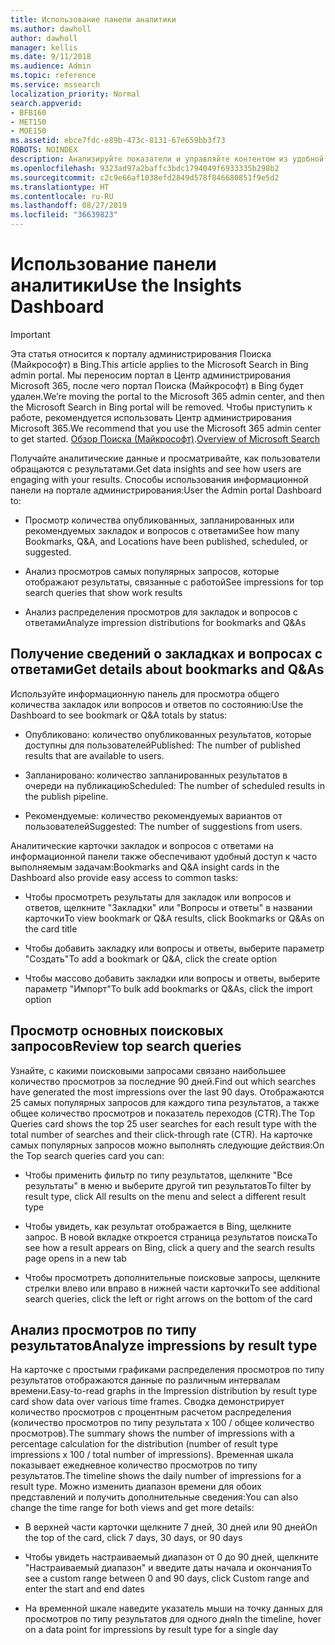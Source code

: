 ```yaml
---
title: Использование панели аналитики
ms.author: dawholl
author: dawholl
manager: kellis
ms.date: 9/11/2018
ms.audience: Admin
ms.topic: reference
ms.service: mssearch
localization_priority: Normal
search.appverid:
- BFB160
- MET150
- MOE150
ms.assetid: ebce7fdc-e89b-473c-8131-67e659bb3f73
ROBOTS: NOINDEX
description: Анализируйте показатели и управляйте контентом из удобной информационной панели на портале администрирования Поиска (Майкрософт)
ms.openlocfilehash: 9323ad97a2baffc3bdc1794049f6933335b298b2
ms.sourcegitcommit: c2c9e66af1038efd2849d578f846680851f9e5d2
ms.translationtype: HT
ms.contentlocale: ru-RU
ms.lasthandoff: 08/27/2019
ms.locfileid: "36639823"
---
```

# <a name="use-the-insights-dashboard"></a><span data-ttu-id="d795c-103">Использование панели аналитики</span><span class="sxs-lookup"><span data-stu-id="d795c-103">Use the Insights Dashboard</span></span>

> [!IMPORTANT]
> <span data-ttu-id="d795c-104">Эта статья относится к порталу администрирования Поиска (Майкрософт) в Bing.</span><span class="sxs-lookup"><span data-stu-id="d795c-104">This article applies to the Microsoft Search in Bing admin portal.</span></span> <span data-ttu-id="d795c-105">Мы переносим портал в Центр администрирования Microsoft 365, после чего портал Поиска (Майкрософт) в Bing будет удален.</span><span class="sxs-lookup"><span data-stu-id="d795c-105">We’re moving the portal to the Microsoft 365 admin center, and then the Microsoft Search in Bing portal will be removed.</span></span> <span data-ttu-id="d795c-106">Чтобы приступить к работе, рекомендуется использовать Центр администрирования Microsoft 365.</span><span class="sxs-lookup"><span data-stu-id="d795c-106">We recommend that you use the Microsoft 365 admin center to get started.</span></span> <span data-ttu-id="d795c-107">[Обзор Поиска (Майкрософт)](overview-microsoft-search.md).</span><span class="sxs-lookup"><span data-stu-id="d795c-107">[Overview of Microsoft Search](overview-microsoft-search.md)</span></span>
    
<span data-ttu-id="d795c-108">Получайте аналитические данные и просматривайте, как пользователи обращаются с результатами.</span><span class="sxs-lookup"><span data-stu-id="d795c-108">Get data insights and see how users are engaging with your results.</span></span> <span data-ttu-id="d795c-109">Способы использования информационной панели на портале администрирования:</span><span class="sxs-lookup"><span data-stu-id="d795c-109">User the Admin portal Dashboard to:</span></span>
  
- <span data-ttu-id="d795c-110">Просмотр количества опубликованных, запланированных или рекомендуемых закладок и вопросов с ответами</span><span class="sxs-lookup"><span data-stu-id="d795c-110">See how many Bookmarks, Q&A, and Locations have been published, scheduled, or suggested.</span></span>
    
- <span data-ttu-id="d795c-111">Анализ просмотров самых популярных запросов, которые отображают результаты, связанные с работой</span><span class="sxs-lookup"><span data-stu-id="d795c-111">See impressions for top search queries that show work results</span></span>
    
- <span data-ttu-id="d795c-112">Анализ распределения просмотров для закладок и вопросов с ответами</span><span class="sxs-lookup"><span data-stu-id="d795c-112">Analyze impression distributions for bookmarks and Q&As</span></span>
    
## <a name="get-details-about-bookmarks-and-qas"></a><span data-ttu-id="d795c-113">Получение сведений о закладках и вопросах с ответами</span><span class="sxs-lookup"><span data-stu-id="d795c-113">Get details about bookmarks and Q&As</span></span>

<span data-ttu-id="d795c-114">Используйте информационную панель для просмотра общего количества закладок или вопросов и ответов по состоянию:</span><span class="sxs-lookup"><span data-stu-id="d795c-114">Use the Dashboard to see bookmark or Q&A totals by status:</span></span>
  
- <span data-ttu-id="d795c-115">Опубликовано: количество опубликованных результатов, которые доступны для пользователей</span><span class="sxs-lookup"><span data-stu-id="d795c-115">Published: The number of published results that are available to users.</span></span>
    
- <span data-ttu-id="d795c-116">Запланировано: количество запланированных результатов в очереди на публикацию</span><span class="sxs-lookup"><span data-stu-id="d795c-116">Scheduled: The number of scheduled results in the publish pipeline.</span></span>
    
- <span data-ttu-id="d795c-117">Рекомендуемые: количество рекомендуемых вариантов от пользователей</span><span class="sxs-lookup"><span data-stu-id="d795c-117">Suggested: The number of suggestions from users.</span></span>
    
<span data-ttu-id="d795c-118">Аналитические карточки закладок и вопросов с ответами на информационной панели также обеспечивают удобный доступ к часто выполняемым задачам:</span><span class="sxs-lookup"><span data-stu-id="d795c-118">Bookmarks and Q&A insight cards in the Dashboard also provide easy access to common tasks:</span></span>
  
- <span data-ttu-id="d795c-119">Чтобы просмотреть результаты для закладок или вопросов и ответов, щелкните "Закладки" или "Вопросы и ответы" в названии карточки</span><span class="sxs-lookup"><span data-stu-id="d795c-119">To view bookmark or Q&A results, click Bookmarks or Q&As on the card title</span></span>
    
- <span data-ttu-id="d795c-120">Чтобы добавить закладку или вопросы и ответы, выберите параметр "Создать"</span><span class="sxs-lookup"><span data-stu-id="d795c-120">To add a bookmark or Q&A, click the create option</span></span>
    
- <span data-ttu-id="d795c-121">Чтобы массово добавить закладки или вопросы и ответы, выберите параметр "Импорт"</span><span class="sxs-lookup"><span data-stu-id="d795c-121">To bulk add bookmarks or Q&As, click the import option</span></span>
    
## <a name="review-top-search-queries"></a><span data-ttu-id="d795c-122">Просмотр основных поисковых запросов</span><span class="sxs-lookup"><span data-stu-id="d795c-122">Review top search queries</span></span>

<span data-ttu-id="d795c-123">Узнайте, с какими поисковыми запросами связано наибольшее количество просмотров за последние 90 дней.</span><span class="sxs-lookup"><span data-stu-id="d795c-123">Find out which searches have generated the most impressions over the last 90 days.</span></span> <span data-ttu-id="d795c-124">Отображаются 25 самых популярных запросов для каждого типа результатов, а также общее количество просмотров и показатель переходов (CTR).</span><span class="sxs-lookup"><span data-stu-id="d795c-124">The Top Queries card shows the top 25 user searches for each result type with the total number of searches and their click-through rate (CTR).</span></span> <span data-ttu-id="d795c-125">На карточке самых популярных запросов можно выполнять следующие действия:</span><span class="sxs-lookup"><span data-stu-id="d795c-125">On the Top search queries card you can:</span></span>
  
- <span data-ttu-id="d795c-126">Чтобы применить фильтр по типу результатов, щелкните "Все результаты" в меню и выберите другой тип результатов</span><span class="sxs-lookup"><span data-stu-id="d795c-126">To filter by result type, click All results on the menu and select a different result type</span></span>
    
- <span data-ttu-id="d795c-127">Чтобы увидеть, как результат отображается в Bing, щелкните запрос. В новой вкладке откроется страница результатов поиска</span><span class="sxs-lookup"><span data-stu-id="d795c-127">To see how a result appears on Bing, click a query and the search results page opens in a new tab</span></span>
    
- <span data-ttu-id="d795c-128">Чтобы просмотреть дополнительные поисковые запросы, щелкните стрелки влево или вправо в нижней части карточки</span><span class="sxs-lookup"><span data-stu-id="d795c-128">To see additional search queries, click the left or right arrows on the bottom of the card</span></span>
    
## <a name="analyze-impressions-by-result-type"></a><span data-ttu-id="d795c-129">Анализ просмотров по типу результатов</span><span class="sxs-lookup"><span data-stu-id="d795c-129">Analyze impressions by result type</span></span>

<span data-ttu-id="d795c-130">На карточке с простыми графиками распределения просмотров по типу результатов отображаются данные по различным интервалам времени.</span><span class="sxs-lookup"><span data-stu-id="d795c-130">Easy-to-read graphs in the Impression distribution by result type card show data over various time frames.</span></span> <span data-ttu-id="d795c-131">Сводка демонстрирует количество просмотров с процентным расчетом распределения (количество просмотров по типу результата x 100 / общее количество просмотров).</span><span class="sxs-lookup"><span data-stu-id="d795c-131">The summary shows the number of impressions with a percentage calculation for the distribution (number of result type impressions x 100 / total number of impressions).</span></span> <span data-ttu-id="d795c-132">Временная шкала показывает ежедневное количество просмотров по типу результатов.</span><span class="sxs-lookup"><span data-stu-id="d795c-132">The timeline shows the daily number of impressions for a result type.</span></span> <span data-ttu-id="d795c-133">Можно изменить диапазон времени для обоих представлений и получить дополнительные сведения:</span><span class="sxs-lookup"><span data-stu-id="d795c-133">You can also change the time range for both views and get more details:</span></span>
  
- <span data-ttu-id="d795c-134">В верхней части карточки щелкните 7 дней, 30 дней или 90 дней</span><span class="sxs-lookup"><span data-stu-id="d795c-134">On the top of the card, click 7 days, 30 days, or 90 days</span></span>
    
- <span data-ttu-id="d795c-135">Чтобы увидеть настраиваемый диапазон от 0 до 90 дней, щелкните "Настраиваемый диапазон" и введите даты начала и окончания</span><span class="sxs-lookup"><span data-stu-id="d795c-135">To see a custom range between 0 and 90 days, click Custom range and enter the start and end dates</span></span>
    
- <span data-ttu-id="d795c-136">На временной шкале наведите указатель мыши на точку данных для просмотров по типу результатов для одного дня</span><span class="sxs-lookup"><span data-stu-id="d795c-136">In the timeline, hover on a data point for impressions by result type for a single day</span></span>

  

